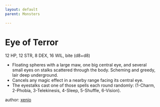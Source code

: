 ```yaml
---
layout: default
parent: Monsters
  
---
```

# Eye of Terror
12 HP, 12 STR, 8 DEX, 16 WIL, bite (d8+d8)  
- Floating spheres with a large maw, one big central eye, and several small eyes on stalks scattered through the body.   Scheming and greedy, lair deep underground.  
- Cancels any magic effect in a nearby range facing its central eye.  
- The eyestalks cast one of those spells each round randomly: (1-Charm, 2-Phobia, 3-Telekinesis, 4-Sleep, 5-Shuffle, 6-Vision).  

author: [xenio](https://xenioinabottle.blogspot.com)
